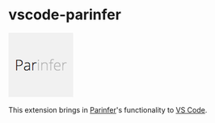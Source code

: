 # vscode-parinfer

![vscode-parinfer logo](icon.png)

This extension brings in [Parinfer](http://shaunlebron.github.io/parinfer/)'s functionality to [VS Code](https://code.visualstudio.com).

